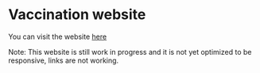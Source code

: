 # Vaccination website <br>

<p>You can visit the website <a href="https://danieljuarezh.github.io/Vacunation-website/">here</a></p>
<p>Note: This website is still work in progress and it is not yet optimized to be responsive, links are not working.</p>



        
